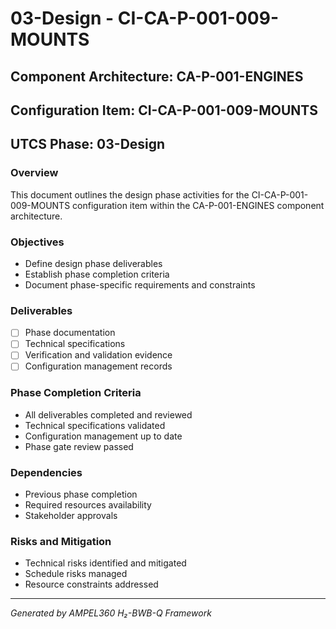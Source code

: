 # 03-Design - CI-CA-P-001-009-MOUNTS

## Component Architecture: CA-P-001-ENGINES
## Configuration Item: CI-CA-P-001-009-MOUNTS
## UTCS Phase: 03-Design

### Overview
This document outlines the design phase activities for the CI-CA-P-001-009-MOUNTS configuration item within the CA-P-001-ENGINES component architecture.

### Objectives
- Define design phase deliverables
- Establish phase completion criteria
- Document phase-specific requirements and constraints

### Deliverables
- [ ] Phase documentation
- [ ] Technical specifications
- [ ] Verification and validation evidence
- [ ] Configuration management records

### Phase Completion Criteria
- All deliverables completed and reviewed
- Technical specifications validated
- Configuration management up to date
- Phase gate review passed

### Dependencies
- Previous phase completion
- Required resources availability
- Stakeholder approvals

### Risks and Mitigation
- Technical risks identified and mitigated
- Schedule risks managed
- Resource constraints addressed

---
*Generated by AMPEL360 H₂-BWB-Q Framework*
